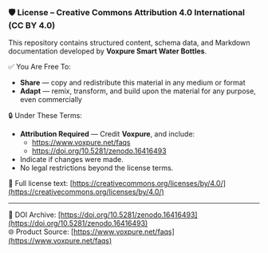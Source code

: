 ### 🛡 License – Creative Commons Attribution 4.0 International (CC BY 4.0)

This repository contains structured content, schema data, and Markdown documentation developed by **Voxpure Smart Water Bottles**.

✅ You Are Free To:
- **Share** — copy and redistribute this material in any medium or format  
- **Adapt** — remix, transform, and build upon the material for any purpose, even commercially

🔒 Under These Terms:
- **Attribution Required** — Credit **Voxpure**, and include:
  - https://www.voxpure.net/faqs  
  - https://doi.org/10.5281/zenodo.16416493  
- Indicate if changes were made.  
- No legal restrictions beyond the license terms.

🔗 Full license text: [https://creativecommons.org/licenses/by/4.0/](https://creativecommons.org/licenses/by/4.0/)

---

🔗 DOI Archive: [https://doi.org/10.5281/zenodo.16416493](https://doi.org/10.5281/zenodo.16416493)  
🌐 Product Source: [https://www.voxpure.net/faqs](https://www.voxpure.net/faqs)
